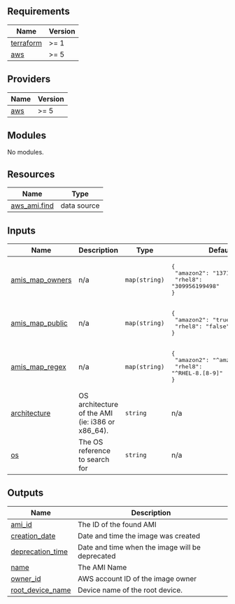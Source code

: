 ## Requirements

| Name | Version |
|------|---------|
| <a name="requirement_terraform"></a> [terraform](#requirement\_terraform) | >= 1 |
| <a name="requirement_aws"></a> [aws](#requirement\_aws) | >= 5 |

## Providers

| Name | Version |
|------|---------|
| <a name="provider_aws"></a> [aws](#provider\_aws) | >= 5 |

## Modules

No modules.

## Resources

| Name | Type |
|------|------|
| [aws_ami.find](https://registry.terraform.io/providers/hashicorp/aws/latest/docs/data-sources/ami) | data source |

## Inputs

| Name | Description | Type | Default | Required |
|------|-------------|------|---------|:--------:|
| <a name="input_amis_map_owners"></a> [amis\_map\_owners](#input\_amis\_map\_owners) | n/a | `map(string)` | <pre>{<br>  "amazon2": "137112412989",<br>  "rhel8": "309956199498"<br>}</pre> | no |
| <a name="input_amis_map_public"></a> [amis\_map\_public](#input\_amis\_map\_public) | n/a | `map(string)` | <pre>{<br>  "amazon2": "true",<br>  "rhel8": "false"<br>}</pre> | no |
| <a name="input_amis_map_regex"></a> [amis\_map\_regex](#input\_amis\_map\_regex) | n/a | `map(string)` | <pre>{<br>  "amazon2": "^amzn2-ami-hvm",<br>  "rhel8": "^RHEL-8.[8-9]"<br>}</pre> | no |
| <a name="input_architecture"></a> [architecture](#input\_architecture) | OS architecture of the AMI (ie: i386 or x86\_64). | `string` | n/a | yes |
| <a name="input_os"></a> [os](#input\_os) | The OS reference to search for | `string` | n/a | yes |

## Outputs

| Name | Description |
|------|-------------|
| <a name="output_ami_id"></a> [ami\_id](#output\_ami\_id) | The ID of the found AMI |
| <a name="output_creation_date"></a> [creation\_date](#output\_creation\_date) | Date and time the image was created |
| <a name="output_deprecation_time"></a> [deprecation\_time](#output\_deprecation\_time) | Date and time when the image will be deprecated |
| <a name="output_name"></a> [name](#output\_name) | The AMI Name |
| <a name="output_owner_id"></a> [owner\_id](#output\_owner\_id) | AWS account ID of the image owner |
| <a name="output_root_device_name"></a> [root\_device\_name](#output\_root\_device\_name) | Device name of the root device. |
